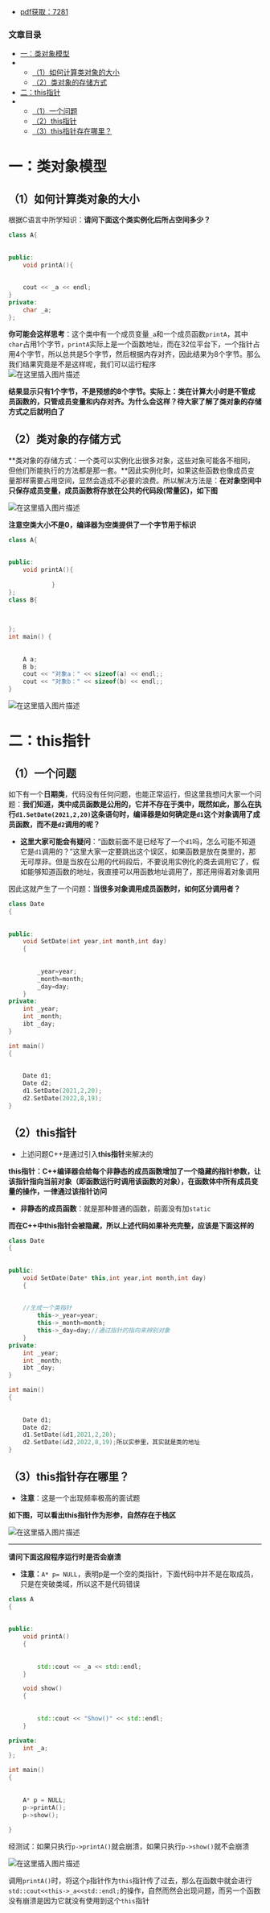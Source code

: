  

- [pdf获取：7281](https://url18.ctfile.com/f/22722418-803656481-b71b2c)

### 文章目录

- [一：类对象模型](#_6)
- - [（1）如何计算类对象的大小](#1_7)
  - [（2）类对象的存储方式](#2_24)
- [二：this指针](#this_50)
- - [（1）一个问题](#1_51)
  - [（2）this指针](#2this_85)
  - [（3）this指针存在哪里？](#3this_122)

# 一：类对象模型

## （1）如何计算类对象的大小

根据C语言中所学知识：**请问下面这个类实例化后所占空间多少？**

```cpp
class A{
            
            
public:
    void printA(){
            
            
    cout << _a << endl;
}
private:
    char _a;
};
```

**你可能会这样思考**：这个类中有一个成员变量`_a`和一个成员函数`printA`，其中`char`占用1个字节，`printA`实际上是一个函数地址，而在32位平台下，一个指针占用4个字节，所以总共是5个字节，然后根据内存对齐，因此结果为8个字节。那么我们结果究竟是不是这样呢，我们可以运行程序  
![在这里插入图片描述](https://ziquyun.com/main/csdn/img?url=https%3A%2F%2Fimg-blog.csdnimg.cn%2F751651cc738a44d88f6d381a64baf314.png&rfUrl=https%3A%2F%2Fzhangxing-tech.blog.csdn.net%2Farticle%2Fdetails%2F113873994)

**结果显示只有1个字节，不是预想的8个字节。实际上：类在计算大小时是不管成员函数的，只管成员变量和内存对齐。为什么会这样？待大家了解了类对象的存储方式之后就明白了**

## （2）类对象的存储方式

**类对象的存储方式：一个类可以实例化出很多对象，这些对象可能各不相同，但他们所能执行的方法都是那一套。**因此实例化时，如果这些函数也像成员变量那样需要占用空间，显然会造成不必要的浪费。所以解决方法是：**在对象空间中只保存成员变量，成员函数将存放在公共的代码段\(常量区\)，如下图**

![在这里插入图片描述](https://ziquyun.com/main/csdn/img?url=https%3A%2F%2Fimg-blog.csdnimg.cn%2F20210220151817996.png%3Fx-oss-process%3Dimage%2Fwatermark%2Ctype_ZmFuZ3poZW5naGVpdGk%2Cshadow_10%2Ctext_aHR0cHM6Ly9ibG9nLmNzZG4ubmV0L3FxXzM5MTgzMDM0%2Csize_16%2Ccolor_FFFFFF%2Ct_70&rfUrl=https%3A%2F%2Fzhangxing-tech.blog.csdn.net%2Farticle%2Fdetails%2F113873994)

**注意空类大小不是0，编译器为空类提供了一个字节用于标识**

```cpp
class A{
            
            
public:
    void printA(){
            
            }
};
class B{
            
            

};
int main() {
            
            
    A a;
    B b;
    cout << "对象a：" << sizeof(a) << endl;;
    cout << "对象b：" << sizeof(b) << endl;;
}
```

![在这里插入图片描述](https://ziquyun.com/main/csdn/img?url=https%3A%2F%2Fimg-blog.csdnimg.cn%2Fc0119b8c6934452b84a77b644f27c7a6.png&rfUrl=https%3A%2F%2Fzhangxing-tech.blog.csdn.net%2Farticle%2Fdetails%2F113873994)

# 二：this指针

## （1）一个问题

如下有一个**日期类**，代码没有任何问题，也能正常运行，但这里我想问大家一个问题：**我们知道，类中成员函数是公用的，它并不存在于类中，既然如此，那么在执行`d1.SetDate(2021,2,20)`这条语句时，编译器是如何确定是`d1`这个对象调用了成员函数，而不是`d2`调用的呢？**

- **这里大家可能会有疑问**：“函数前面不是已经写了一个`d1`吗，怎么可能不知道它是`d1`调用的？”这里大家一定要跳出这个误区，如果函数是放在类里的，那无可厚非。但是当放在公用的代码段后，不要说用实例化的类去调用它了，假如能够知道函数的地址，我直接可以用函数地址调用了，那还用得着对象调用

因此这就产生了一个问题：**当很多对象调用成员函数时，如何区分调用者？**

```cpp
class Date
{
            
            
public:
	void SetDate(int year,int month,int day)
	{
            
            
		_year=year;
		_month=month;
		_day=day;
	}
private:
	int _year;
	int _month;
	ibt _day;
}

int main()
{
            
            
	Date d1;
	Date d2;
	d1.SetDate(2021,2,20);
	d2.SetDate(2022,8,19);
}
```

## （2）this指针

- 上述问题C++是通过引入**this指针**来解决的

**this指针：C++编译器会给每个非静态的成员函数增加了一个隐藏的指针参数，让该指针指向当前对象（即函数运行时调用该函数的对象），在函数体中所有成员变量的操作，一律通过该指针访问**

- **非静态的成员函数**：就是那种普通的函数，前面没有加`static`

**而在C++中this指针会被隐藏，所以上述代码如果补充完整，应该是下面这样的**

```cpp
class Date
{
            
            
public:
	void SetDate(Date* this,int year,int month,int day)
	{
            
            
	//生成一个类指针
		this->_year=year;
		this->_month=month;
		this->_day=day;//通过指针的指向来辨别对象
	}
private:
	int _year;
	int _month;
	ibt _day;
}

int main()
{
            
            
	Date d1;
	Date d2;
	d1.SetDate(&d1,2021,2,20);
	d2.SetDate(&d2,2022,8,19);所以实参里，其实就是类的地址
}
```

## （3）this指针存在哪里？

- **注意**：这是一个出现频率极高的面试题

**如下图，可以看出this指针作为形参，自然存在于栈区**

![在这里插入图片描述](https://ziquyun.com/main/csdn/img?url=https%3A%2F%2Fimg-blog.csdnimg.cn%2F20210220162802470.jpg%3Fx-oss-process%3Dimage%2Fwatermark%2Ctype_ZmFuZ3poZW5naGVpdGk%2Cshadow_10%2Ctext_aHR0cHM6Ly9ibG9nLmNzZG4ubmV0L3FxXzM5MTgzMDM0%2Csize_16%2Ccolor_FFFFFF%2Ct_70&rfUrl=https%3A%2F%2Fzhangxing-tech.blog.csdn.net%2Farticle%2Fdetails%2F113873994)

---

**请问下面这段程序运行时是否会崩溃**

 -    **注意：**`A* p= NULL`，表明p是一个空的类指针，下面代码中并不是在取成员，只是在突破类域，所以这不是代码错误

```cpp
class A
{
            
            
public:
	void printA()
	{
            
            
		std::cout << _a << std::endl;
	}

	void show()
	{
            
            
		std::cout << "Show()" << std::endl;
	}

private:
	int _a;
};

int main()
{
            
            
	A* p = NULL;
	p->printA();
	p->show();
	
}
```

经测试：如果只执行`p->printA()`就会崩溃，如果只执行`p->show()`就不会崩溃

![在这里插入图片描述](https://ziquyun.com/main/csdn/img?url=https%3A%2F%2Fimg-blog.csdnimg.cn%2F20210220193503877.png%3Fx-oss-process%3Dimage%2Fwatermark%2Ctype_ZmFuZ3poZW5naGVpdGk%2Cshadow_10%2Ctext_aHR0cHM6Ly9ibG9nLmNzZG4ubmV0L3FxXzM5MTgzMDM0%2Csize_16%2Ccolor_FFFFFF%2Ct_70&rfUrl=https%3A%2F%2Fzhangxing-tech.blog.csdn.net%2Farticle%2Fdetails%2F113873994)

调用`printA()`时，将这个`p`指针作为`this`指针传了过去，那么在函数中就会进行`std::cout<<this->_a<<std::endl;`的操作，自然而然会出现问题，而另一个函数没有崩溃是因为它就没有使用到这个`this`指针